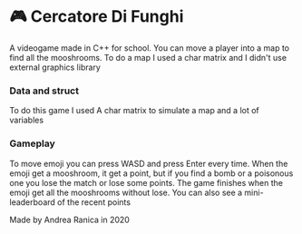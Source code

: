 <!--#-->
<h1>🎮 Cercatore Di Funghi</h1>
A videogame made in C++ for school. You can move a player into a map to find all the mooshrooms. To do a map I used a char matrix and I didn't use external graphics library
 
<!--<ol></ol>re--(anytime you close the program it willOi d -->
 
<h3>Data and struct</h3>
To do this game I used A char matrix to simulate a map and a lot of variables

<h3>Gameplay</h3>
To move emoji you can press WASD and press Enter every time. When the emoji get a mooshroom, it get a point, but if you find a bomb or a poisonous one you lose the match or lose some points. The game finishes when the emoji get all the mooshrooms without lose. You can also see a mini-leaderboard of the recent points 

Made by Andrea Ranica in 2020
